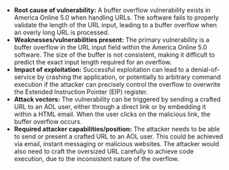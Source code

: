 - **Root cause of vulnerability:** A buffer overflow vulnerability exists in America Online 5.0 when handling URLs. The software fails to properly validate the length of the URL input, leading to a buffer overflow when an overly long URL is processed.
- **Weaknesses/vulnerabilities present:** The primary vulnerability is a buffer overflow in the URL input field within the America Online 5.0 software. The size of the buffer is not consistent, making it difficult to predict the exact input length required for an overflow.
- **Impact of exploitation:** Successful exploitation can lead to a denial-of-service by crashing the application, or potentially to arbitrary command execution if the attacker can precisely control the overflow to overwrite the Extended Instruction Pointer (EIP) register.
- **Attack vectors:** The vulnerability can be triggered by sending a crafted URL to an AOL user, either through a direct link or by embedding it within a HTML email. When the user clicks on the malicious link, the buffer overflow occurs.
- **Required attacker capabilities/position:** The attacker needs to be able to send or present a crafted URL to an AOL user. This could be achieved via email, instant messaging or malicious websites. The attacker would also need to craft the oversized URL carefully to achieve code execution, due to the inconsistent nature of the overflow.